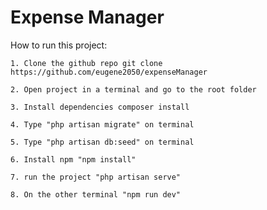 <h1>Expense Manager</h1>

How to run this project:

    1. Clone the github repo git clone https://github.com/eugene2050/expenseManager

    2. Open project in a terminal and go to the root folder

    3. Install dependencies composer install

    4. Type "php artisan migrate" on terminal

    5. Type "php artisan db:seed" on terminal

    6. Install npm "npm install"

    7. run the project "php artisan serve"

    8. On the other terminal "npm run dev"